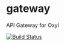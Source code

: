 # gateway
API Gateway for Oxyl

[![Build Status](https://travis-ci.com/oxylbot/gateway.svg?branch=master)](https://travis-ci.com/oxylbot/gateway)